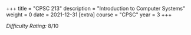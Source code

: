 +++
title = "CPSC 213"
description = "Introduction to Computer Systems"
weight = 0
date = 2021-12-31
[extra]
course = "CPSC"
year = 3
+++

*Difficulty Rating:* 8/10

